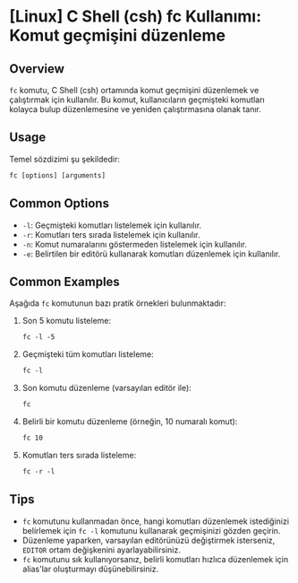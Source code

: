 # [Linux] C Shell (csh) fc Kullanımı: Komut geçmişini düzenleme

## Overview
`fc` komutu, C Shell (csh) ortamında komut geçmişini düzenlemek ve çalıştırmak için kullanılır. Bu komut, kullanıcıların geçmişteki komutları kolayca bulup düzenlemesine ve yeniden çalıştırmasına olanak tanır.

## Usage
Temel sözdizimi şu şekildedir:
```csh
fc [options] [arguments]
```

## Common Options
- `-l`: Geçmişteki komutları listelemek için kullanılır.
- `-r`: Komutları ters sırada listelemek için kullanılır.
- `-n`: Komut numaralarını göstermeden listelemek için kullanılır.
- `-e`: Belirtilen bir editörü kullanarak komutları düzenlemek için kullanılır.

## Common Examples
Aşağıda `fc` komutunun bazı pratik örnekleri bulunmaktadır:

1. Son 5 komutu listeleme:
   ```csh
   fc -l -5
   ```

2. Geçmişteki tüm komutları listeleme:
   ```csh
   fc -l
   ```

3. Son komutu düzenleme (varsayılan editör ile):
   ```csh
   fc
   ```

4. Belirli bir komutu düzenleme (örneğin, 10 numaralı komut):
   ```csh
   fc 10
   ```

5. Komutları ters sırada listeleme:
   ```csh
   fc -r -l
   ```

## Tips
- `fc` komutunu kullanmadan önce, hangi komutları düzenlemek istediğinizi belirlemek için `fc -l` komutunu kullanarak geçmişinizi gözden geçirin.
- Düzenleme yaparken, varsayılan editörünüzü değiştirmek isterseniz, `EDITOR` ortam değişkenini ayarlayabilirsiniz.
- `fc` komutunu sık kullanıyorsanız, belirli komutları hızlıca düzenlemek için alias'lar oluşturmayı düşünebilirsiniz.
